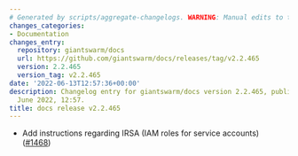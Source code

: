 ```yaml
---
# Generated by scripts/aggregate-changelogs. WARNING: Manual edits to this files will be overwritten.
changes_categories:
- Documentation
changes_entry:
  repository: giantswarm/docs
  url: https://github.com/giantswarm/docs/releases/tag/v2.2.465
  version: 2.2.465
  version_tag: v2.2.465
date: '2022-06-13T12:57:36+00:00'
description: Changelog entry for giantswarm/docs version 2.2.465, published on 13
  June 2022, 12:57.
title: docs release v2.2.465
---
```


- Add instructions regarding IRSA (IAM roles for service accounts) ([#1468](https://github.com/giantswarm/docs/pull/1468))
